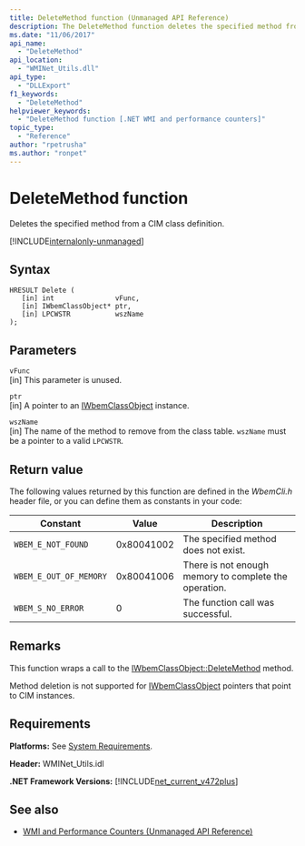 ```yaml
---
title: DeleteMethod function (Unmanaged API Reference)
description: The DeleteMethod function deletes the specified method from a CIM class definition.
ms.date: "11/06/2017"
api_name: 
  - "DeleteMethod"
api_location: 
  - "WMINet_Utils.dll"
api_type: 
  - "DLLExport"
f1_keywords: 
  - "DeleteMethod"
helpviewer_keywords: 
  - "DeleteMethod function [.NET WMI and performance counters]"
topic_type: 
  - "Reference"
author: "rpetrusha"
ms.author: "ronpet"
---
```

# DeleteMethod function
Deletes the specified method from a CIM class definition.

[!INCLUDE[internalonly-unmanaged](../../../../includes/internalonly-unmanaged.md)]
    
## Syntax  
  
```  
HRESULT Delete (
   [in] int               vFunc, 
   [in] IWbemClassObject* ptr, 
   [in] LPCWSTR           wszName 
); 
```  

## Parameters

`vFunc`  
[in] This parameter is unused.

`ptr`  
[in] A pointer to an [IWbemClassObject](/windows/desktop/api/wbemcli/nn-wbemcli-iwbemclassobject) instance.

`wszName`  
[in] The name of the method to remove from the class table. `wszName` must be a pointer to a valid `LPCWSTR`.

## Return value

The following values returned by this function are defined in the *WbemCli.h* header file, or you can define them as constants in your code:

|Constant  |Value  |Description  |
|---------|---------|---------|
| `WBEM_E_NOT_FOUND` | 0x80041002 | The specified method does not exist. |
| `WBEM_E_OUT_OF_MEMORY` | 0x80041006 | There is not enough memory to complete the operation. |
| `WBEM_S_NO_ERROR` | 0 | The function call was successful.  |

## Remarks

This function wraps a call to the [IWbemClassObject::DeleteMethod](/windows/desktop/api/wbemcli/nf-wbemcli-iwbemclassobject-deletemethod) method.

Method deletion is not supported for [IWbemClassObject](/windows/desktop/api/wbemcli/nn-wbemcli-iwbemclassobject) pointers that point to CIM instances.

## Requirements  
 **Platforms:** See [System Requirements](../../../../docs/framework/get-started/system-requirements.md).  
  
 **Header:** WMINet_Utils.idl  
  
 **.NET Framework Versions:** [!INCLUDE[net_current_v472plus](../../../../includes/net-current-v472plus.md)]  
  
## See also
- [WMI and Performance Counters (Unmanaged API Reference)](index.md)
